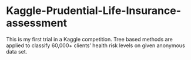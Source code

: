 # Kaggle-Prudential-Life-Insurance-assessment
This is my first trial in a Kaggle competition.
Tree based methods are applied to classify 60,000+ clients’ health risk levels on given anonymous data set.
